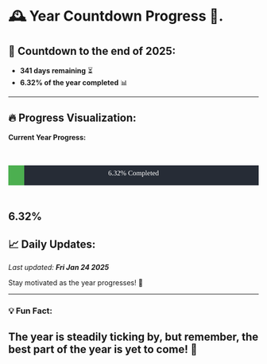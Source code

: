 
# &#x1F570; **Year Countdown Progress** &#x1F389;.

## &#x1F4C5; Countdown to the end of 2025:
- **341 days remaining** &#x23F3;
- **6.32% of the year completed** &#x1F4CA;

---

## &#x1F525; **Progress Visualization**:

**Current Year Progress:**

<br><br>
![Progress Bar](https://raw.githubusercontent.com/dayanidigv/year-countdown-progress/main/progress-bar.svg)
<br><br>

**6.32%**
---

## &#x1F4C8; **Daily Updates**:

_Last updated: **Fri Jan 24 2025**_

Stay motivated as the year progresses! &#x1F680;

--- 

### &#x1F4A1; **Fun Fact:**
The year is steadily ticking by, but remember, the best part of the year is yet to come! &#x1F31F;
---
